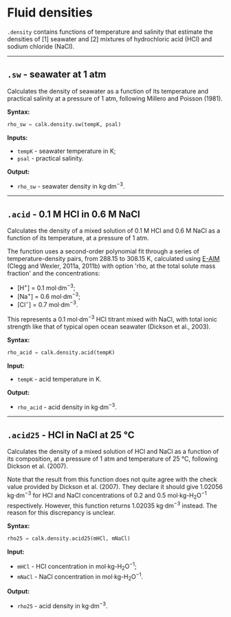 # Fluid densities

`.density` contains functions of temperature and salinity that estimate the densities of [1] seawater and [2] mixtures of hydrochloric acid (HCl) and sodium chloride (NaCl).


<hr />

## `.sw` - seawater at 1 atm

Calculates the density of seawater as a function of its temperature and practical salinity at a pressure of 1 atm, following Millero and Poisson (1981).

**Syntax:**

```python
rho_sw = calk.density.sw(tempK, psal)
```

**Inputs:**

  * `tempK` - seawater temperature in K;
  * `psal` - practical salinity.

**Output:**

  * `rho_sw` - seawater density in kg·dm<sup>−3</sup>.


<hr />

## `.acid` - 0.1 M HCl in 0.6 M NaCl

Calculates the density of a mixed solution of 0.1 M HCl and 0.6 M NaCl as a function of its temperature, at a pressure of 1 atm.

The function uses a second-order polynomial fit through a series of temperature-density pairs, from 288.15 to 308.15 K, calculated using [E-AIM](http://www.aim.env.uea.ac.uk/aim/density/density_electrolyte.php) (Clegg and Wexler, 2011a, 2011b) with option 'rho, at the total solute mass fraction' and the concentrations:

  * [H<sup>+</sup>] = 0.1 mol·dm<sup>−3</sup>;
  * [Na<sup>+</sup>] = 0.6 mol·dm<sup>−3</sup>;
  * [Cl<sup>−</sup>] = 0.7 mol·dm<sup>−3</sup>.

This represents a 0.1 mol·dm<sup>−3</sup> HCl titrant mixed with NaCl, with total ionic strength like that of typical open ocean seawater (Dickson et al., 2003).

**Syntax:**

```python
rho_acid = calk.density.acid(tempK)
```

**Input:**

  * `tempK` - acid temperature in K.

**Output:**

  * `rho_acid` - acid density in kg·dm<sup>−3</sup>.

<hr />

## `.acid25` - HCl in NaCl at 25 °C

Calculates the density of a mixed solution of HCl and NaCl as a function of its composition, at a pressure of 1 atm and temperature of 25 °C, following Dickson et al. (2007).

Note that the result from this function does not quite agree with the check value provided by Dickson et al. (2007). They declare it should give 1.02056 kg·dm<sup>−3</sup> for HCl and NaCl concentrations of 0.2 and 0.5 mol·kg-H<sub>2</sub>O<sup>−1</sup> respectively. However, this function returns 1.02035 kg·dm<sup>−3</sup> instead. The reason for this discrepancy is unclear.

**Syntax:**

```python
rho25 = calk.density.acid25(mHCl, mNaCl)
```

**Input:**

  * `mHCl` - HCl concentration in mol·kg-H<sub>2</sub>O<sup>−1</sup>;
  * `mNaCl` - NaCl concentration in mol·kg-H<sub>2</sub>O<sup>−1</sup>.

**Output:**

  * `rho25` - acid density in kg·dm<sup>−3</sup>.
